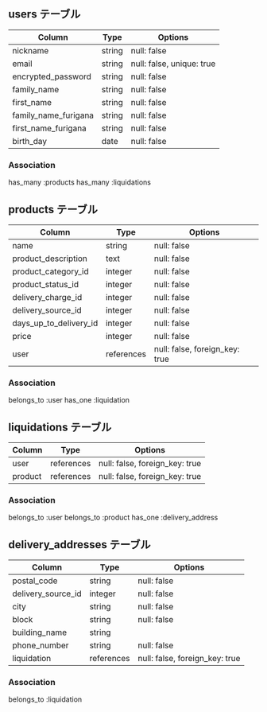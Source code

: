 ## users テーブル

| Column                | Type      | Options                         |
| --------------------- | --------- | ------------------------------- |
| nickname              | string    | null: false                     |
| email                 | string    | null: false, unique: true       |
| encrypted_password    | string    | null: false                     |
| family_name           | string    | null: false                     |
| first_name            | string    | null: false                     |
| family_name_furigana  | string    | null: false                     |
| first_name_furigana   | string    | null: false                     |
| birth_day             | date      | null: false                     |

### Association
has_many :products
has_many :liquidations

## products テーブル

| Column                 | Type       | Options                         |
| ---------------------- | ---------- | ------------------------------- |
| name                   | string     | null: false                     |
| product_description    | text       | null: false                     |
| product_category_id    | integer    | null: false                     |
| product_status_id      | integer    | null: false                     |
| delivery_charge_id     | integer    | null: false                     |
| delivery_source_id     | integer    | null: false                     |
| days_up_to_delivery_id | integer    | null: false                     |
| price                  | integer    | null: false                     |
| user                   | references | null: false, foreign_key: true  |

### Association
belongs_to :user
has_one :liquidation

## liquidations テーブル

| Column                | Type       | Options                         |
| --------------------- | ---------- | ------------------------------- |
| user                  | references | null: false, foreign_key: true  |
| product               | references | null: false, foreign_key: true  |

### Association
belongs_to :user
belongs_to :product
has_one :delivery_address

## delivery_addresses テーブル

| Column                | Type       | Options                         |
| --------------------- | ---------- | ------------------------------- |
| postal_code           | string     | null: false                     |
| delivery_source_id    | integer    | null: false                     |
| city                  | string     | null: false                     |
| block                 | string     | null: false                     |
| building_name         | string     |                                 |
| phone_number          | string     | null: false                     |
| liquidation           | references | null: false, foreign_key: true  |

### Association
belongs_to :liquidation